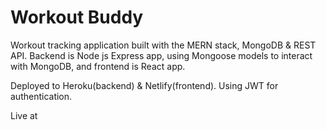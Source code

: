 # Workout Buddy
Workout tracking application built with the MERN stack, MongoDB & REST API.
Backend is Node js Express app, using Mongoose models to interact with MongoDB, and frontend is React app.

Deployed to Heroku(backend) & Netlify(frontend).
Using JWT for authentication. 

Live at 
